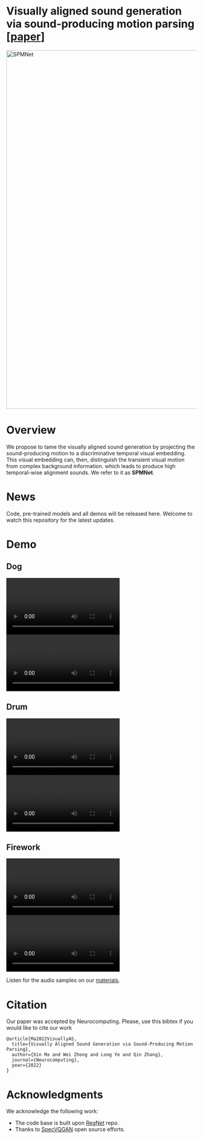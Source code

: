 # Visually aligned sound generation via sound-producing motion parsing [[paper](https://authors.elsevier.com/c/1etTF3INukKfYX)]
<img src="https://user-images.githubusercontent.com/94091472/162933955-5206dd2b-49b9-47be-878f-fc4bb35c3b20.jpg" alt="SPMNet" width="950">

# Overview
We propose to tame the visually aligned sound generation by projecting the sound-producing motion to a discriminative temporal visual embedding.
This visual embedding can, then, distinguish the transient visual motion from complex background information. which leads to produce high temporal-wise alignment sounds.
We refer to it as **SPMNet**.

# News
Code, pre-trained models and all demos will be released here. Welcome to watch this repository for the latest updates.

# Demo
## Dog
<video src="https://user-images.githubusercontent.com/94091472/162940077-5773285a-c967-4da4-bfc8-223faf2a6ed2.mp4"></video>
<video src="https://user-images.githubusercontent.com/94091472/162942202-0f3a392f-88be-4a5e-8bba-a1bb50023887.mp4"></video>

## Drum
<video src="https://user-images.githubusercontent.com/94091472/162942648-829712bb-ae63-4eec-a894-e4afcea067fe.mp4"></video>
<video src="https://user-images.githubusercontent.com/94091472/162942655-277c17c3-907b-4d55-a78a-725289cc334d.mp4"></video>

## Firework
<video src="https://user-images.githubusercontent.com/94091472/162942780-d247796b-03f4-4509-8fc6-f62716d78fa6.mp4"></video>
<video src="https://user-images.githubusercontent.com/94091472/162942788-ca10c467-d56f-4cde-92c5-549780a006db.mp4"></video>

Listen for the audio samples on our [materials](https://ars.els-cdn.com/content/image/1-s2.0-S0925231222003873-mmc1.pptx).

# Citation
Our paper was accepted by Neurocomputing.
Please, use this bibtex if you would like to cite our work
```
@article{Ma2022VisuallyAS,
  title={Visually Aligned Sound Generation via Sound-Producing Motion Parsing},
  author={Xin Ma and Wei Zhong and Long Ye and Qin Zhang},
  journal={Neurocomputing},
  year={2022}
}
```

# Acknowledgments
We acknowledge the following work:
- The code base is built upon [RegNet](https://github.com/PeihaoChen/regnet) repo.
- Thanks to [SpecVQGAN](https://github.com/v-iashin/SpecVQGAN) open source efforts.
